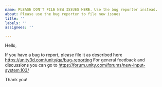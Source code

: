 ```yaml
---
name: PLEASE DON'T FILE NEW ISSUES HERE. Use the bug reporter instead.
about: Please use the bug reporter to file new issues
title: ''
labels: ''
assignees: ''

---
```


Hello,

If you have a bug to report, please file it as described here https://unity3d.com/unity/qa/bug-reporting
For general feedback and discussions you can go to https://forum.unity.com/forums/new-input-system.103/

Thank you!
